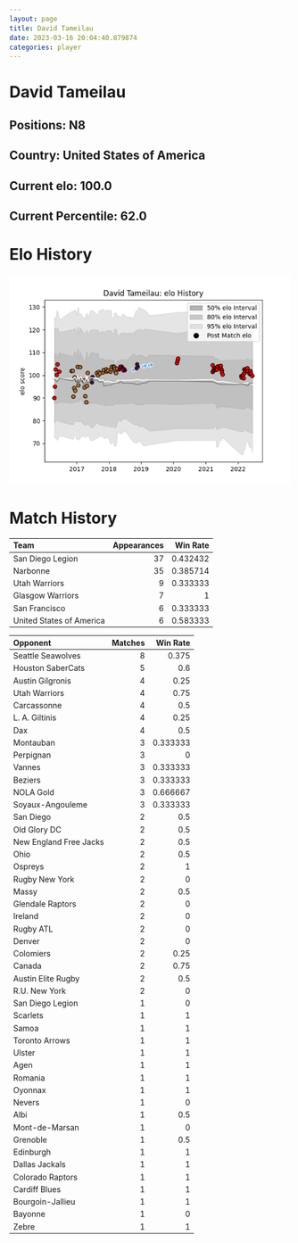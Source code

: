 ```yaml
---  
layout: page  
title: David Tameilau  
date: 2023-03-16 20:04:40.879874  
categories: player  
---
```

# David Tameilau

## Positions: N8

## Country: United States of America

## Current elo: 100.0

## Current Percentile: 62.0

# Elo History


![elo history](history_DavidTameilau.png)
# Match History


| Team                     |   Appearances |   Win Rate |
|:-------------------------|--------------:|-----------:|
| San Diego Legion         |            37 |   0.432432 |
| Narbonne                 |            35 |   0.385714 |
| Utah Warriors            |             9 |   0.333333 |
| Glasgow Warriors         |             7 |   1        |
| San Francisco            |             6 |   0.333333 |
| United States of America |             6 |   0.583333 |

| Opponent               |   Matches |   Win Rate |
|:-----------------------|----------:|-----------:|
| Seattle Seawolves      |         8 |   0.375    |
| Houston SaberCats      |         5 |   0.6      |
| Austin Gilgronis       |         4 |   0.25     |
| Utah Warriors          |         4 |   0.75     |
| Carcassonne            |         4 |   0.5      |
| L. A. Giltinis         |         4 |   0.25     |
| Dax                    |         4 |   0.5      |
| Montauban              |         3 |   0.333333 |
| Perpignan              |         3 |   0        |
| Vannes                 |         3 |   0.333333 |
| Beziers                |         3 |   0.333333 |
| NOLA Gold              |         3 |   0.666667 |
| Soyaux-Angouleme       |         3 |   0.333333 |
| San Diego              |         2 |   0.5      |
| Old Glory DC           |         2 |   0.5      |
| New England Free Jacks |         2 |   0.5      |
| Ohio                   |         2 |   0.5      |
| Ospreys                |         2 |   1        |
| Rugby New York         |         2 |   0        |
| Massy                  |         2 |   0.5      |
| Glendale Raptors       |         2 |   0        |
| Ireland                |         2 |   0        |
| Rugby ATL              |         2 |   0        |
| Denver                 |         2 |   0        |
| Colomiers              |         2 |   0.25     |
| Canada                 |         2 |   0.75     |
| Austin Elite Rugby     |         2 |   0.5      |
| R.U. New York          |         2 |   0        |
| San Diego Legion       |         1 |   0        |
| Scarlets               |         1 |   1        |
| Samoa                  |         1 |   1        |
| Toronto Arrows         |         1 |   1        |
| Ulster                 |         1 |   1        |
| Agen                   |         1 |   1        |
| Romania                |         1 |   1        |
| Oyonnax                |         1 |   1        |
| Nevers                 |         1 |   0        |
| Albi                   |         1 |   0.5      |
| Mont-de-Marsan         |         1 |   0        |
| Grenoble               |         1 |   0.5      |
| Edinburgh              |         1 |   1        |
| Dallas Jackals         |         1 |   1        |
| Colorado Raptors       |         1 |   1        |
| Cardiff Blues          |         1 |   1        |
| Bourgoin-Jallieu       |         1 |   1        |
| Bayonne                |         1 |   0        |
| Zebre                  |         1 |   1        |